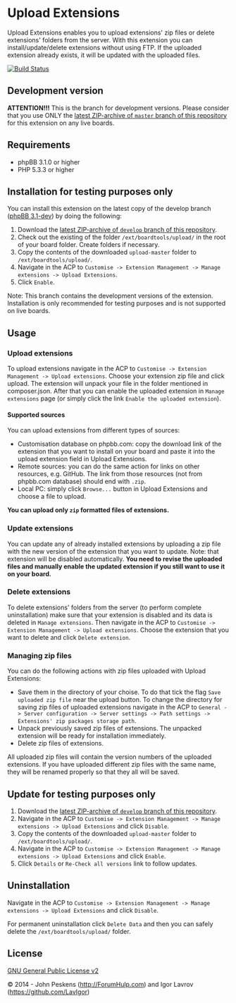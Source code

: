 Upload Extensions
=================
Upload Extensions enables you to upload extensions' zip files or delete extensions' folders from the server.
With this extension you can install/update/delete extensions without using FTP. If the uploaded extension already exists, it will be updated with the uploaded files.

[![Build Status](https://travis-ci.org/BoardTools/upload.svg?branch=develop)](https://travis-ci.org/BoardTools/upload)

## Development version
**ATTENTION!!!**
This is the branch for development versions. Please consider that you use ONLY the [latest ZIP-archive of `master` branch of this repository](https://github.com/BoardTools/upload/archive/master.zip) for this extension on any live boards.

## Requirements
* phpBB 3.1.0 or higher
* PHP 5.3.3 or higher

## Installation for testing purposes only
You can install this extension on the latest copy of the develop branch ([phpBB 3.1-dev](https://github.com/phpbb/phpbb3)) by doing the following:

1. Download the [latest ZIP-archive of `develop` branch of this repository](https://github.com/BoardTools/upload/archive/develop.zip).
2. Check out the existing of the folder `/ext/boardtools/upload/` in the root of your board folder. Create folders if necessary.
3. Copy the contents of the downloaded `upload-master` folder to `/ext/boardtools/upload/`.
4. Navigate in the ACP to `Customise -> Extension Management -> Manage extensions -> Upload Extensions`.
5. Click `Enable`.

Note: This branch contains the development versions of the extension. Installation is only recommended for testing purposes and is not supported on live boards.

## Usage
### Upload extensions
To upload extensions navigate in the ACP to `Customise -> Extension Management -> Upload extensions`.
Choose your extension zip file and click upload. The extension will unpack your file in the folder mentioned in composer.json. After that you can enable the uploaded extension in `Manage extensions` page (or simply click the link `Enable the uploaded extension`).

#### Supported sources
You can upload extensions from different types of sources:

* Customisation database on phpbb.com: copy the download link of the extension that you want to install on your board and paste it into the upload extension field in Upload Extensions.
* Remote sources: you can do the same action for links on other resources, e.g. GitHub. The link from those resources (not from phpbb.com database) should end with `.zip`.
* Local PC: simply click `Browse...` button in Upload Extensions and choose a file to upload.

**You can upload only `zip` formatted files of extensions.**

### Update extensions
You can update any of already installed extensions by uploading a zip file with the new version of the extension that you want to update.
Note: that extension will be disabled automatically. **You need to revise the uploaded files and manually enable the updated extension if you still want to use it on your board.**

### Delete extensions
To delete extensions' folders from the server (to perform complete uninstallation) make sure that your extension is disabled and its data is deleted in `Manage extensions`.
Then navigate in the ACP to `Customise -> Extension Management -> Upload extensions`.
Choose the extension that you want to delete and click `Delete extension`.

### Managing zip files
You can do the following actions with zip files uploaded with Upload Extensions:

* Save them in the directory of your choise. To do that tick the flag `Save uploaded zip file` near the upload button. To change the directory for saving zip files of uploaded extensions navigate in the ACP to `General -> Server configuration -> Server settings -> Path settings -> Extensions' zip packages storage path`.
* Unpack previously saved zip files of extensions. The unpacked extension will be ready for installation immediately.
* Delete zip files of extensions.

All uploaded zip files will contain the version numbers of the uploaded extensions.
If you have uploaded different zip files with the same name, they will be renamed properly so that they all will be saved.

## Update for testing purposes only
1. Download the [latest ZIP-archive of `develop` branch of this repository](https://github.com/BoardTools/upload/archive/develop.zip).
2. Navigate in the ACP to `Customise -> Extension Management -> Manage extensions -> Upload Extensions` and click `Disable`.
3. Copy the contents of the downloaded `upload-master` folder to `/ext/boardtools/upload/`.
4. Navigate in the ACP to `Customise -> Extension Management -> Manage extensions -> Upload Extensions` and click `Enable`.
5. Click `Details` or `Re-Check all versions` link to follow updates.

## Uninstallation
Navigate in the ACP to `Customise -> Extension Management -> Manage extensions -> Upload Extensions` and click `Disable`.

For permanent uninstallation click `Delete Data` and then you can safely delete the `/ext/boardtools/upload/` folder.

## License
[GNU General Public License v2](http://opensource.org/licenses/GPL-2.0)

© 2014 - John Peskens (http://ForumHulp.com) and Igor Lavrov (https://github.com/LavIgor)